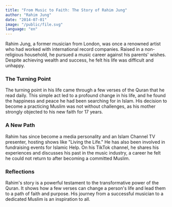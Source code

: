 ```yaml
---
title: "From Music to Faith: The Story of Rahim Jung"
author: "Rahim Jung"
date: "2014-07-01"
image: "/public/file.svg"
language: "en"
---
```


Rahim Jung, a former musician from London, was once a renowned artist who had worked with international record companies. Raised in a non-religious household, he pursued a music career against his parents' wishes. Despite achieving wealth and success, he felt his life was difficult and unhappy.

### The Turning Point

The turning point in his life came through a few verses of the Quran that he read daily. This simple act led to a profound change in his life, and he found the happiness and peace he had been searching for in Islam. His decision to become a practicing Muslim was not without challenges, as his mother strongly objected to his new faith for 17 years.

### A New Path

Rahim has since become a media personality and an Islam Channel TV presenter, hosting shows like "Living the Life." He has also been involved in fundraising events for Islamic Help. On his TikTok channel, he shares his experiences and discusses his past in the music industry, a career he felt he could not return to after becoming a committed Muslim.

### Reflections

Rahim's story is a powerful testament to the transformative power of the Quran. It shows how a few verses can change a person's life and lead them to a path of faith and purpose. His journey from a successful musician to a dedicated Muslim is an inspiration to all.
